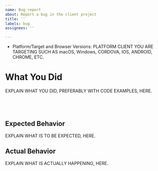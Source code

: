 ```yaml
---
name: Bug report
about: Report a bug in the client project
title: ''
labels: bug
assignees: ''

---
```


<!--🔅🔅🔅🔅🔅🔅🔅🔅🔅🔅🔅🔅🔅🔅🔅🔅🔅🔅🔅🔅🔅🔅🔅🔅🔅🔅🔅🔅🔅🔅🔅

Oh hi there! 😄

To expedite issue processing please search open and closed issues before submitting a new one.
Existing issues often contain information about workarounds, resolution, or progress updates.

🔅🔅🔅🔅🔅🔅🔅🔅🔅🔅🔅🔅🔅🔅🔅🔅🔅🔅🔅🔅🔅🔅🔅🔅🔅🔅🔅🔅🔅🔅🔅🔅🔅-->

- Platform/Target and Browser Versions: PLATFORM CLIENT YOU ARE TARGETING SUCH AS macOS, Windows, CORDOVA, IOS, ANDROID, CHROME, ETC.

# What You Did

EXPLAIN WHAT YOU DID, PREFERABLY WITH CODE EXAMPLES, HERE.
<pre><code>
<!-- ✍️-->

</code></pre>

## Expected Behavior

EXPLAIN WHAT IS TO BE EXPECTED, HERE.

## Actual Behavior

EXPLAIN WHAT IS ACTUALLY HAPPENING, HERE.
